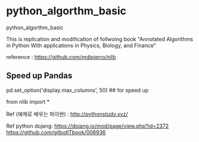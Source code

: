 # python_algorthm_basic
python_algorthm_basic

This is replication and modification of follwoing book
"Annotated Algorithms in Python With applications in Physics, Biology, and Finance"

reference : https://github.com/mdipierro/nlib


## Speed up Pandas
pd.set_option('display.max_columns', 50)  ## for speed up



from nlib import *

Ref (예제로 배우는 파이썬) : http://pythonstudy.xyz/

Ref python dojang: https://dojang.io/mod/page/view.php?id=2372
                   https://github.com/gilbutITbook/006936
